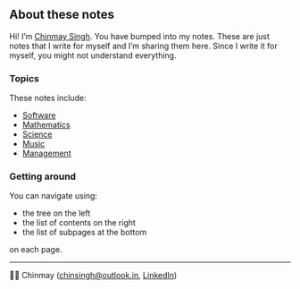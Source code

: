 ## About these notes

Hi! I’m [Chinmay Singh](https://chinsingh.github.io). You have bumped into my notes. These are just notes that I write for myself and I’m sharing them here. Since I write it for myself, you might not understand everything.

### Topics

These notes include:

- [Software](https://chinootes.github.io/cs/)
- [Mathematics](https://chinootes.github.io/math/)
- [Science](https://chinootes.github.io/sc)
- [Music](https://chinootes.github.io/music)
- [Management](https://chinootes.github.io/management)


### Getting around

You can navigate using:

- the tree on the left
- the list of contents on the right
- the list of subpages at the bottom

on each page.

---

👋🏽 Chinmay ([chinsingh@outlook.in](mailto:chinsingh@outlook.in), [LinkedIn](https://linkedin.com/in/chinsingh))
